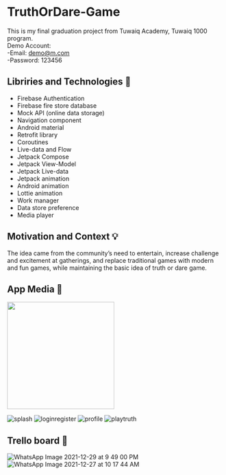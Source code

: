 # TruthOrDare-Game
This is my final graduation project from Tuwaiq Academy, Tuwaiq 1000 program.<br/>
Demo Account: <br/>
-Email: demo@m.com <br/>
-Password: 123456 <br/>


Libriries and Technologies :scroll:
--
- Firebase Authentication				
- Firebase fire store database
- Mock API (online data storage)
- Navigation component				
- Android material
- Retrofit library					
- Coroutines 
- Live-data and Flow					
- Jetpack Compose
- Jetpack View-Model					
- Jetpack Live-data
- Jetpack animation					
- Android animation
- Lottie animation					
- Work manager
- Data store preference	
- Media player



Motivation and Context :bulb:
--
The idea came from the community’s need to entertain, increase challenge and excitement at gatherings, and replace traditional games with modern and fun games, while maintaining the basic idea of truth or dare game. 


App Media :iphone:
--

<img src="https://user-images.githubusercontent.com/91476972/150679194-6519b309-2a3d-4e3c-a1f8-dbe70f53378c.gif" width="250" height="250">


![splash](https://user-images.githubusercontent.com/91476972/150679194-6519b309-2a3d-4e3c-a1f8-dbe70f53378c.gif)
![loginregister](https://user-images.githubusercontent.com/91476972/150679214-8794e71d-c146-415b-98f2-46c386f62aff.gif)
![profile](https://user-images.githubusercontent.com/91476972/150679228-174f1ec0-8fa1-4e12-87a4-87c8606ea33f.gif)
![playtruth](https://user-images.githubusercontent.com/91476972/150679238-0fbcd904-3abd-449c-a470-15ea502811e9.gif)


Trello board :pencil:
--
![WhatsApp Image 2021-12-29 at 9 49 00 PM](https://user-images.githubusercontent.com/91476972/150679131-fb481c58-8799-46cb-b839-3e2bedf728e5.jpeg)
![WhatsApp Image 2021-12-27 at 10 17 44 AM](https://user-images.githubusercontent.com/91476972/150679132-3e304945-c2f7-4d98-85b1-e8d47671e648.jpeg)


